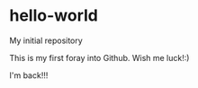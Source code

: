 # hello-world
My initial repository

This is my first foray into Github.  Wish me luck!:)

I'm back!!!
